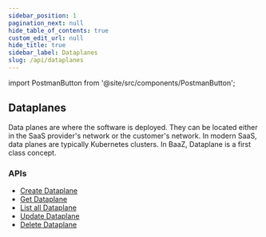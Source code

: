 ```yaml
---
sidebar_position: 1
pagination_next: null
hide_table_of_contents: true
custom_edit_url: null
hide_title: true
sidebar_label: Dataplanes
slug: /api/dataplanes
---
```

import PostmanButton from '@site/src/components/PostmanButton';

## Dataplanes

Data planes are where the software is deployed. They can be located either in the SaaS provider's network or the customer's network. In modern SaaS, data planes are typically Kubernetes clusters. In BaaZ, Dataplane is a first class concept.

<PostmanButton postmanUrl="https://god.gw.postman.com/run-collection/37749754-f3a3773d-2885-4fd2-bfce-b90cac6dde88?action=collection%2Ffork&source=rip_markdown&collection-url=entityId%3D37749754-f3a3773d-2885-4fd2-bfce-b90cac6dde88%26entityType%3Dcollection%26workspaceId%3Df3e23974-3a4e-4469-9c82-e695b8701d40" align="left"/>


### APIs

- [Create Dataplane](https://www.postman.com/baaz99/workspace/baaz/request/37749754-2fe64c1f-9a30-428b-b9c5-896d0589caef)
- [Get Dataplane](https://www.postman.com/baaz99/workspace/baaz/request/37749754-95bb3ecd-3c9b-418b-9442-1a7de9b8a21a)
- [List all Dataplane](https://www.postman.com/baaz99/workspace/baaz/request/37749754-c76d1af0-6f5a-43e9-a687-bbf7ccf6a34e)
- [Update Dataplane](https://www.postman.com/baaz99/workspace/baaz/request/37749754-753dc50e-96c7-4c65-b404-d7d6a562451b)
- [Delete Dataplane](https://www.postman.com/baaz99/workspace/baaz/request/37749754-50af99a6-1ba0-42d4-a23a-af70dabfe69f)
